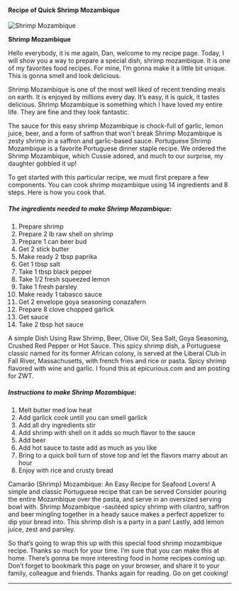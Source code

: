             

#### Recipe of Quick Shrimp Mozambique

![Shrimp Mozambique](https://img-global.cpcdn.com/recipes/5393366681387008/751x532cq70/shrimp-mozambique-recipe-main-photo.jpg)

**Shrimp Mozambique**

Hello everybody, it is me again, Dan, welcome to my recipe page. Today, I will show you a way to prepare a special dish, shrimp mozambique. It is one of my favorites food recipes. For mine, I’m gonna make it a little bit unique. This is gonna smell and look delicious.

Shrimp Mozambique is one of the most well liked of recent trending meals on earth. It is enjoyed by millions every day. It’s easy, it is quick, it tastes delicious. Shrimp Mozambique is something which I have loved my entire life. They are fine and they look fantastic.

The sauce for this easy shrimp Mozambique is chock-full of garlic, lemon juice, beer, and a form of saffron that won't break Shrimp Mozambique is zesty shrimp in a saffron and garlic-based sauce. Portuguese Shrimp Mozambique is a favorite Portuguese dinner staple recipe. We ordered the Shrimp Mozambique, which Cussie adored, and much to our surprise, my daughter gobbled it up!

To get started with this particular recipe, we must first prepare a few components. You can cook shrimp mozambique using 14 ingredients and 8 steps. Here is how you cook that.

##### The ingredients needed to make Shrimp Mozambique:

1.  Prepare shrimp
2.  Prepare 2 lb raw shell on shrimp
3.  Prepare 1 can beer bud
4.  Get 2 stick butter
5.  Make ready 2 tbsp paprika
6.  Get 1 tbsp salt
7.  Take 1 tbsp black pepper
8.  Take 1/2 fresh squeezed lemon
9.  Take 1 fresh parsley
10.  Make ready 1 tabasco sauce
11.  Get 2 envelope goya seasoning conazafern
12.  Prepare 8 clove chopped garlick
13.  Get sauce
14.  Take 2 tbsp hot sauce

A simple Dish Using Raw Shrimp, Beer, Olive Oil, Sea Salt, Goya Seasoning, Crushed Red Pepper or Hot Sauce. This spicy shrimp dish, a Portuguese classic named for its former African colony, is served at the Liberal Club in Fall River, Massachusetts, with french fries and rice or pasta. Spicy shrimp flavored with wine and garlic. I found this at epicurious.com and am posting for ZWT.

##### Instructions to make Shrimp Mozambique:

1.  Melt butter med low heat
2.  Add garlick cook untill you can smell garlick
3.  Add all dry ingredients stir
4.  Add shrimp with shell on it adds so much flavor to the sauce
5.  Add beer
6.  Add hot sauce to taste add as much as you like
7.  Bring to a quick boil turn of stove top and let the flavors marry about an hour
8.  Enjoy with rice and crusty bread

Camarão (Shrimp) Mozambique: An Easy Recipe for Seafood Lovers! A simple and classic Portuguese recipe that can be served Consider pouring the entire Mozambique over the pasta, and serve in an oversized serving bowl with. Shrimp Mozambique -sautéed spicy shrimp with cilantro, saffron and beer mingling together in a heady sauce makes a perfect appetizer to dip your bread into. This shrimp dish is a party in a pan! Lastly, add lemon juice, zest and parsley.

So that’s going to wrap this up with this special food shrimp mozambique recipe. Thanks so much for your time. I’m sure that you can make this at home. There’s gonna be more interesting food in home recipes coming up. Don’t forget to bookmark this page on your browser, and share it to your family, colleague and friends. Thanks again for reading. Go on get cooking!

* * *